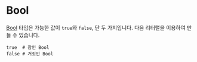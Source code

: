 # Bool

[Bool](http://crystal-lang.org/api/Bool.html) 타입은 가능한 값이 `true`와 `false`, 단 두 가지입니다. 다음 리터럴을 이용하여 만들 수 있습니다.

```crystal
true  # 참인 Bool
false # 거짓인 Bool
```
